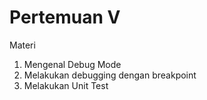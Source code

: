 # Pertemuan V
Materi
1. Mengenal Debug Mode
2. Melakukan debugging dengan breakpoint
3. Melakukan Unit Test